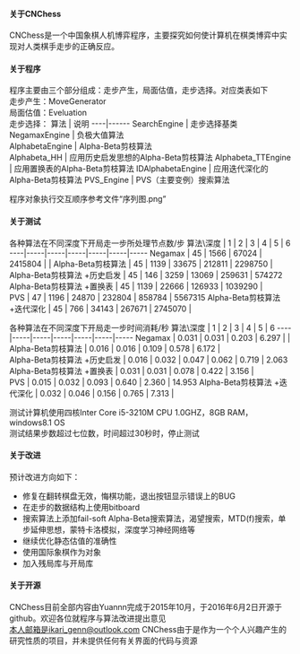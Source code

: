 #### 关于CNChess
CNChess是一个中国象棋人机博弈程序，主要探究如何使计算机在棋类博弈中实现对人类棋手走步的正确反应。

#### 关于程序
程序主要由三个部分组成：走步产生，局面估值，走步选择。对应类表如下   
走步产生：MoveGenerator  
局面估值：Eveluation    
走步选择：
算法 | 说明 
----|------
SearchEngine | 走步选择基类  
NegamaxEngine | 负极大值算法  
AlphabetaEngine | Alpha-Beta剪枝算法  
Alphabeta_HH | 应用历史启发思想的Alpha-Beta剪枝算法 
Alphabeta_TTEngine | 应用置换表的Alpha-Beta剪枝算法
IDAlphabetaEngine | 应用迭代深化的Alpha-Beta剪枝算法 
PVS_Engine | PVS（主要变例）搜索算法   

程序对象执行交互顺序参考文件“序列图.png”


#### 关于测试
各种算法在不同深度下开局走一步所处理节点数/步
算法\深度 | 1 | 2 | 3 | 4 | 5 | 6 
----|-----|-----|-----|-----|-----|-----
Negamax | 45 | 1566 | 67024 | 2415804 |  | 
Alpha-Beta剪枝算法 | 45 | 1139 | 33675 | 212811 | 2298750 |  
Alpha-Beta剪枝算法 +历史启发 | 45 | 146 | 3259 | 13069 | 259631 | 574272 
Alpha-Beta剪枝算法 +置换表 | 45 | 1139 | 22666 | 126933 | 1039290 |  
PVS	 | 47 | 1196 | 24870 | 232804 | 858784 | 5567315 
Alpha-Beta剪枝算法 +迭代深化	 | 45 | 766 | 34143 | 267671 | 2745070 |  

各种算法在不同深度下开局走一步时间消耗/秒
算法\深度 | 1 | 2 | 3 | 4 | 5 | 6 
----|-----|-----|-----|-----|-----|-----
Negamax | 0.031 | 0.031 | 0.203 | 6.297 |  | 
Alpha-Beta剪枝算法 | 0.016 | 0.016 | 0.109 | 0.578 | 6.172 |  
Alpha-Beta剪枝算法 +历史启发 | 0.016 | 0.032 | 0.047 | 0.062 | 0.719 | 2.063 
Alpha-Beta剪枝算法 +置换表 | 0.031 | 0.031 | 0.078 | 0.422 | 3.156 |  
PVS	 | 0.015 | 0.032 | 0.093 | 0.640 | 2.360 | 14.953 
Alpha-Beta剪枝算法 +迭代深化	 | 0.032 | 0.046 | 0.156 | 0.765 | 7.313 |  

测试计算机使用四核Inter Core i5-3210M CPU 1.0GHZ，8GB RAM，windows8.1 OS  
测试结果步数超过七位数，时间超过30秒时，停止测试


#### 关于改进
预计改进方向如下：  
 - 修复在翻转棋盘无效，悔棋功能，退出按钮显示错误上的BUG  
 - 在走步的数据结构上使用bitboard  
 - 搜索算法上添加fail-soft    Alpha-Beta搜索算法，渴望搜索，MTD(f)搜索，单步延伸思想，蒙特卡洛模拟，深度学习神经网络等  
- 继续优化静态估值的准确性  
- 使用国际象棋作为对象  
- 加入残局库与开局库  

#### 关于开源
CNChess目前全部内容由Yuannn完成于2015年10月，于2016年6月2日开源于github。欢迎各位就程序与算法改进提出意见   
本人邮箱是ikari_genn@outlook.com
CNChess由于是作为一个个人兴趣产生的研究性质的项目，并未提供任何有关界面的代码与资源
